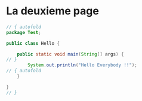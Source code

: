 # La deuxieme page

```java runnable
// { autofold
package Test;

public class Hello {

	public static void main(String[] args) {
// }
		System.out.println("Hello Everybody !!");
// { autofold
	}

}
// }
```
